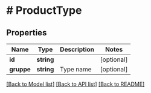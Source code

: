 # # ProductType

## Properties

Name | Type | Description | Notes
------------ | ------------- | ------------- | -------------
**id** | **string** |  | [optional]
**gruppe** | **string** | Type name | [optional]

[[Back to Model list]](../../README.md#models) [[Back to API list]](../../README.md#endpoints) [[Back to README]](../../README.md)
